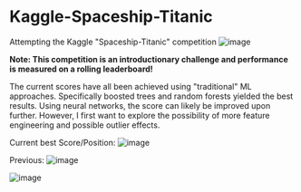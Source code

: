 # Kaggle-Spaceship-Titanic
Attempting the Kaggle "Spaceship-Titanic" competition
![image](https://user-images.githubusercontent.com/86370763/229297358-3a6047d9-7014-4729-a4ea-1ff47d66864c.jpeg)

**Note: This competition is an introductionary challenge and performance is measured on a rolling leaderboard!**

The current scores have all been achieved using "traditional" ML approaches. Specifically boosted trees and random forests yielded the best results. Using neural networks, the score can likely be improved upon further. However, I first want to explore the possibility of more feature engineering and possible outlier effects.

Current best Score/Position:
![image](https://user-images.githubusercontent.com/86370763/228997415-84386a33-ef48-4866-9a85-0096ea316488.jpeg)

Previous:
![image](https://user-images.githubusercontent.com/86370763/228939157-b3acba19-523b-4242-8038-1736255645ab.jpeg)

![image](https://user-images.githubusercontent.com/86370763/228259260-9f512e3d-8612-4f03-87d2-a3f3443855c1.jpeg)
